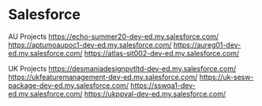 # Salesforce
AU Projects
https://echo-summer20-dev-ed.my.salesforce.com/ 
https://aptumoaupoc1-dev-ed.my.salesforce.com/ 
https://aureg01-dev-ed.my.salesforce.com/ 
https://atlas-sit002-dev-ed.my.salesforce.com/ 

UK Projects
https://desmaniadesignpvtltd-dev-ed.my.salesforce.com/ 
https://ukfeaturemanagement-dev-ed.my.salesforce.com/ 
https://uk-sesw-package-dev-ed.my.salesforce.com/ 
https://sswqa1-dev-ed.my.salesforce.com/ 
https://ukppval-dev-ed.my.salesforce.com/ 
